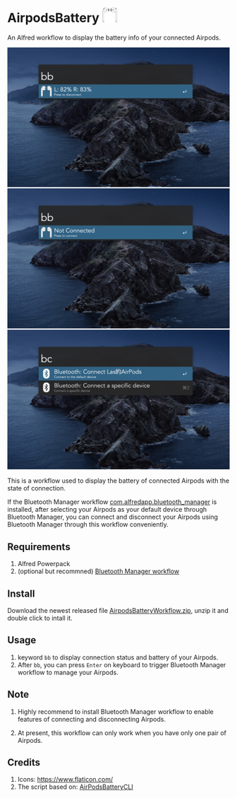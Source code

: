 # AirpodsBattery ![](Images/logo.png)
An Alfred workflow to display the battery info of your connected Airpods.

![Scrennshot 1](Images/1.jpg)
![Scrennshot 2](Images/2.jpg)
![Scrennshot 3](Images/3.jpg)

This is a workflow used to display the battery of connected Airpods with the state of connection.

If the Bluetooth Manager workflow [com.alfredapp.bluetooth_manager](https://github.com/bmunoz89/alfred-wf-bluetooth-manager)
is installed, after selecting your Airpods as your default device through Bluetooth Manager, you can connect and disconnect your Airpods using Bluetooth Manager through this workflow conveniently.

## Requirements

1. Alfred Powerpack
2. (optional but recommned) [Bluetooth Manager workflow](https://github.com/bmunoz89/alfred-wf-bluetooth-manage)

## Install

Download the newest released file [AirpodsBatteryWorkflow.zip](https://github.com/BeneathCloud/AirpodsBattery/releases/download/V1.0.1/AirpodsBatteryWorkflow.zip), unzip it and double click to intall it.

## Usage

1. keyword `bb` to display connection status and battery of your Airpods.
2. After `bb`, you can press `Enter` on keyboard to trigger Bluetooth Manager workflow to manage your Airpods.

## Note

1. Highly recommend to install Bluetooth Manager workflow to enable features of connecting and disconnecting Airpods.

2. At present, this workflow can only work when you have only one pair of Airpods.

## Credits

1. Icons: https://www.flaticon.com/
2. The script based on: [AirPodsBatteryCLI](https://github.com/duk242/AirPodsBatteryCLI)
